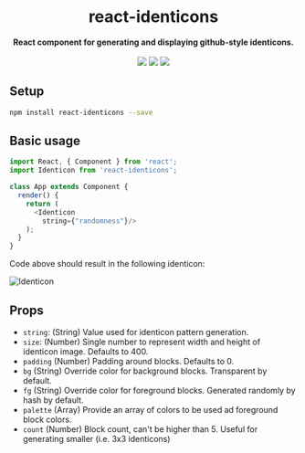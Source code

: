 <h1 align="center">react-identicons</h1>
<div align="center">
  <strong>React component for generating and displaying github-style identicons.</strong>
</div>
</br>
<div align="center">  
  <img src="https://img.shields.io/bundlephobia/min/react-identicons.svg"/>
  <img src="https://img.shields.io/npm/v/react-identicons.svg"/>
  <img src="https://img.shields.io/npm/l/react-identicons.svg"/>
</div>


## Setup

```bash
npm install react-identicons --save
```
## Basic usage

```javascript
import React, { Component } from 'react';
import Identicon from 'react-identicons';

class App extends Component {
  render() {
    return (
      <Identicon
        string={"randomness"}/>
    );
  }
}
```
Code above should result in the following identicon:  

![Identicon](https://github.com/tuhnik/react-identicons/blob/master/img/identicon.png?raw=true)

## Props

* `string`: (String) Value used for identicon pattern generation.
* `size`: (Number) Single number to represent width and height of identicon image. Defaults to 400.
* `padding` (Number) Padding around blocks. Defaults to 0.
* `bg` (String) Override color for background blocks. Transparent by default.
* `fg` (String) Override color for foreground blocks. Generated randomly by hash by default.
* `palette` (Array) Provide an array of colors to be used ad foreground block colors.
* `count` (Number) Block count, can't be higher than 5. Useful for generating smaller (i.e. 3x3 identicons)